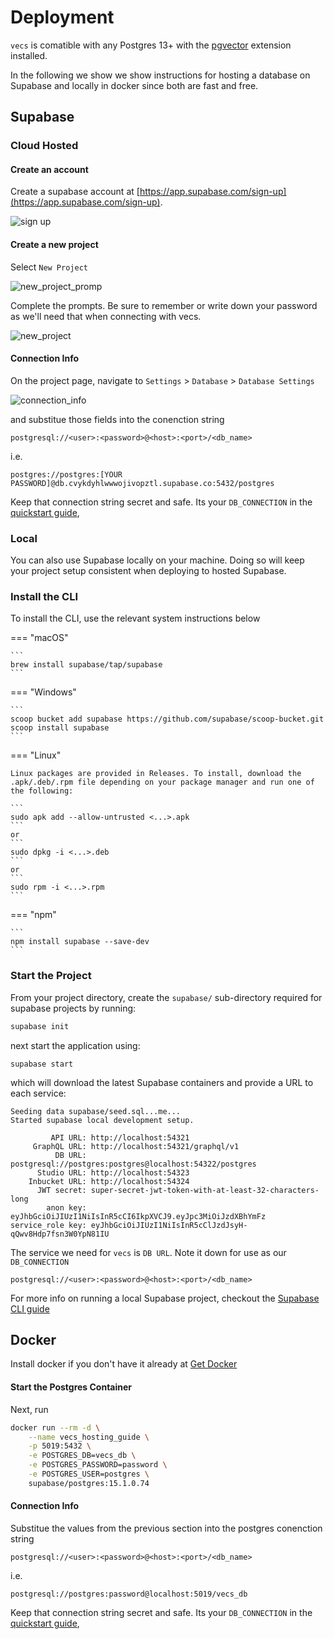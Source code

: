 # Deployment


`vecs` is comatible with any Postgres 13+ with the [pgvector](https://github.com/pgvector/pgvector) extension installed.

In the following we show we show instructions for hosting a database on Supabase and locally in docker since both are fast and free.


## Supabase

### Cloud Hosted

#### Create an account

Create a supabase account at [https://app.supabase.com/sign-up](https://app.supabase.com/sign-up).

![sign up](./assets/supabase_sign_up.png)

#### Create a new project

Select `New Project`

![new_project_promp](./assets/supabase_new_project_prompt.png)

Complete the prompts. Be sure to remember or write down your password as we'll need that when connecting with vecs.

![new_project](./assets/supabase_new_project.png)

#### Connection Info

On the project page, navigate to `Settings` > `Database` > `Database Settings`

![connection_info](./assets/supabase_connection_info.png)

and substitue those fields into the conenction string

```
postgresql://<user>:<password>@<host>:<port>/<db_name>
```
i.e.
```
postgres://postgres:[YOUR PASSWORD]@db.cvykdyhlwwwojivopztl.supabase.co:5432/postgres
```

Keep that connection string secret and safe. Its your `DB_CONNECTION` in the [quickstart guide](api.md),


### Local

You can also use Supabase locally on your machine. Doing so will keep your project setup consistent when deploying to hosted Supabase.

### Install the CLI

To install the CLI, use the relevant system instructions below

=== "macOS"

    ```
    brew install supabase/tap/supabase
    ```

=== "Windows"

    ```
    scoop bucket add supabase https://github.com/supabase/scoop-bucket.git
    scoop install supabase
    ```

=== "Linux"

    Linux packages are provided in Releases. To install, download the .apk/.deb/.rpm file depending on your package manager and run one of the following:

    ```
    sudo apk add --allow-untrusted <...>.apk
    ```
    or
    ```
    sudo dpkg -i <...>.deb
    ```
    or
    ```
    sudo rpm -i <...>.rpm
    ```

=== "npm"

    ```
    npm install supabase --save-dev
    ```

### Start the Project

From your project directory, create the `supabase/` sub-directory required for supabase projects by running:

```sh
supabase init
```

next start the application using:

```
supabase start
```

which will download the latest Supabase containers and provide a URL to each service:

```
Seeding data supabase/seed.sql...me...
Started supabase local development setup.

         API URL: http://localhost:54321
     GraphQL URL: http://localhost:54321/graphql/v1
          DB URL: postgresql://postgres:postgres@localhost:54322/postgres
      Studio URL: http://localhost:54323
    Inbucket URL: http://localhost:54324
      JWT secret: super-secret-jwt-token-with-at-least-32-characters-long
        anon key: eyJhbGciOiJIUzI1NiIsInR5cCI6IkpXVCJ9.eyJpc3MiOiJzdXBhYmFz
service_role key: eyJhbGciOiJIUzI1NiIsInR5cClJzdJsyH-qQwv8Hdp7fsn3W0YpN81IU
```

The service we need for `vecs` is `DB URL`. Note it down for use as our `DB_CONNECTION`

```
postgresql://<user>:<password>@<host>:<port>/<db_name>
```

For more info on running a local Supabase project, checkout the [Supabase CLI guide](https://supabase.com/docs/guides/cli)

## Docker

Install docker if you don't have it already at [Get Docker](https://docs.docker.com/get-docker/)


#### Start the Postgres Container

Next, run
```sh
docker run --rm -d \
    --name vecs_hosting_guide \
    -p 5019:5432 \
    -e POSTGRES_DB=vecs_db \
    -e POSTGRES_PASSWORD=password \
    -e POSTGRES_USER=postgres \
    supabase/postgres:15.1.0.74
```

#### Connection Info
Substitue the values from the previous section into the postgres conenction string

```
postgresql://<user>:<password>@<host>:<port>/<db_name>
```
i.e.
```
postgresql://postgres:password@localhost:5019/vecs_db
```

Keep that connection string secret and safe. Its your `DB_CONNECTION` in the [quickstart guide](api.md),
